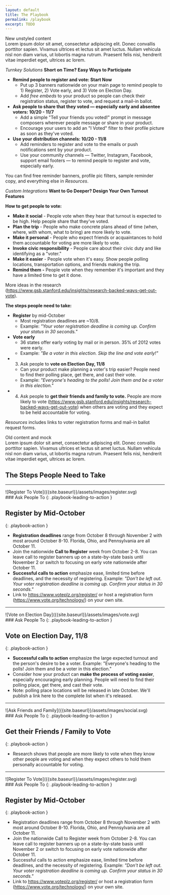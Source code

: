 ```yaml
---
layout: default
title: The Playbook
permalink: /playbook
excerpt: TODO
---
```


<div class="page-title">
  New unstyled content
  <div class="inner">
    Lorem ipsum dolor sit amet, consectetur adipiscing elit. Donec convallis porttitor sapien. Vivamus ultrices et lectus sit amet luctus. Nullam vehicula nisl non diam varius, ut lobortis magna rutrum. Praesent felis nisi, hendrerit vitae imperdiet eget, ultrices ac lorem. 
  </div>
</div>

*Turnkey Solutions*
**Short on Time? Easy Ways to Participate**

* **Remind people to register and vote:  Start Now**
    * Put up 3 banners nationwide on your main page to remind people to 1) Register, 2) Vote early, and 3) Vote on Election Day.   
    * Add _free embeds_ to your product so people can check their registration status, register to vote, and request a mail-in ballot.
* **Ask people to share that they voted — especially early and absentee voters:  10/20 - 11/7**
    * Add a simple "Tell your friends you voted!" prompt in message composers wherever people message or share in your product.
    * Encourage your users to add an "I Voted" filter to their profile picture as soon as they've voted.  
* **Use your distribution channels:  10/20 - 11/8**
    * Add reminders to register and vote to the emails or push notifications sent by your product. 
    * Use your community channels — Twitter, Instagram, Facebook, support email footers — to remind people to register and vote, especially early.

You can find free reminder banners, profile pic filters, sample reminder copy, and everything else in _Resources_.


*Custom Integrations*
**Want to Go Deeper? Design Your Own Turnout Features**

**How to get people to vote:**

* **Make it social** - People vote when they hear that turnout is expected to be high. Help people share that they've voted.
* **Plan the trip** - People who make concrete plans ahead of time (when, where, with whom, what to bring) are more likely to vote.
* **Make it personal** - People who expect friends or acquaintances to hold them accountable for voting are more likely to vote.
* **Invoke civic responsibility** - People care about their civic duty and like identifying as a "voter."
* **Make it easier** - People vote when it's easy. Show people polling locations, transportation options, and friends making the trip.
* **Remind them -** People vote when they remember it's important and they have a limited time to get it done.

More ideas in the research (https://www.gsb.stanford.edu/insights/research-backed-ways-get-out-vote).  


**The steps people need to take:**

* **Register** by mid-October
    * Most registration deadlines are ~10/8.  
    * Example: *"Your voter registration deadline is coming up. _Confirm your status_ in 30 seconds."*
* **Vote early**
    * 36 states offer early voting by mail or in person.  35% of 2012 votes were early.
    * Example:  *"Be a voter in this election.  Skip the line and _vote early_!"*
* 3) Ask people to **vote on Election Day, 11/8**
    * Can your product make planning a voter's trip easier?  People need to find their polling place, get there, and cast their vote.
    * Example: *"Everyone's heading to the polls! _Join them_ and be a voter in this election."*
* 4) Ask people to **get their friends and family to vote.**  People are more likely to vote (https://www.gsb.stanford.edu/insights/research-backed-ways-get-out-vote) when others are voting and they expect to be held accountable for voting. 

_Resources_ includes links to voter registration forms and mail-in ballot request forms.






<div class="page-title">
  Old content and mock
  <div class="inner">
    Lorem ipsum dolor sit amet, consectetur adipiscing elit. Donec convallis porttitor sapien. Vivamus ultrices et lectus sit amet luctus. Nullam vehicula nisl non diam varius, ut lobortis magna rutrum. Praesent felis nisi, hendrerit vitae imperdiet eget, ultrices ac lorem. 
  </div>
</div>

## The Steps People Need to Take

---

<div class="playbook-item" markdown="1">

<div class="playbook-image" markdown="1">
![Register To Vote]({{site.baseurl}}/assets/images/register.svg)
</div>

<div class="playbook-text" markdown="1">
### Ask People To 
{: .playbook-leading-to-action }

## Register by Mid-October
{: .playbook-action }

* __Registration deadlines__ range from October 8 through November 2 with most around October 8-10.  Florida, Ohio, and Pennsylvania are all October 11. 
* Join the nationwide __Call to Register__ week from October 2-8. You can leave call to register banners up on a state-by-state basis until November 2 or switch to focusing on early vote nationwide after October 11. 
* __Successful calls to action__ emphasize ease, limited time before deadlines, and the necessity of registering. Example: *"Don't be left out. Your voter registration deadline is coming up. Confirm your status in 30 seconds."* 
* Link to <https://www.voteplz.org/register/> or host a registration form (<https://www.vote.org/technology/>) on your own site.
</div>

</div>

---

<div class="playbook-item" markdown="1">

<div class="playbook-image" markdown="1">
![Vote on Election Day]({{site.baseurl}}/assets/images/vote.svg)
</div>

<div class="playbook-text" markdown="1">
### Ask People To 
{: .playbook-leading-to-action }

## Vote on Election Day, 11/8 
{: .playbook-action }

* __Successful calls to action__ emphasize the large expected turnout and the person's desire to be a voter. Example: "Everyone's heading to the polls! Join them and be a voter in this election." 
* Consider how your product can __make the process of voting easier__, especially encouraging early planning.  People will need to find their polling place, get there, and cast their vote. 
* Note: polling place locations will be released in late October.  We'll publish a link here to the complete list when it's released.

</div>

</div>

---

<div class="playbook-item" markdown="1">

<div class="playbook-image" markdown="1">
![Ask Friends and Family]({{site.baseurl}}/assets/images/social.svg)
</div>

<div class="playbook-text" markdown="1">
### Ask People To 
{: .playbook-leading-to-action }

## Get their Friends / Family to Vote
{: .playbook-action }

* Research shows that people are more likely to vote when they know other people are voting and when they expect others to hold them personally accountable for voting.
</div>

</div>

---

<div class="playbook-item" markdown="1">

<div class="playbook-image" markdown="1">
![Register To Vote]({{site.baseurl}}/assets/images/register.svg)
</div>

<div class="playbook-text" markdown="1">
### Ask People To 
{: .playbook-leading-to-action }

## Register by Mid-October
{: .playbook-action }

* Registration deadlines range from October 8 through November 2 with most around October 8-10.  Florida, Ohio, and Pennsylvania are all October 11. 
* Join the nationwide Call to Register week from October 2-8. You can leave call to register banners up on a state-by-state basis until November 2 or switch to focusing on early vote nationwide after October 11. 
* Successful calls to action emphasize ease, limited time before deadlines, and the necessity of registering. Example: *"Don't be left out. Your voter registration deadline is coming up. Confirm your status in 30 seconds."* 
* Link to https://www.voteplz.org/register/ or host a registration form (https://www.vote.org/technology/) on your own site.
</div>

</div>
